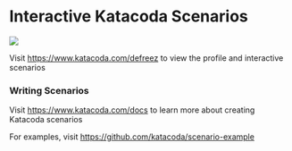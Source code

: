 # Interactive Katacoda Scenarios

[![](http://shields.katacoda.com/katacoda/defreez/count.svg)](https://www.katacoda.com/defreez "Get your profile on Katacoda.com")

Visit https://www.katacoda.com/defreez to view the profile and interactive scenarios

### Writing Scenarios
Visit https://www.katacoda.com/docs to learn more about creating Katacoda scenarios

For examples, visit https://github.com/katacoda/scenario-example
